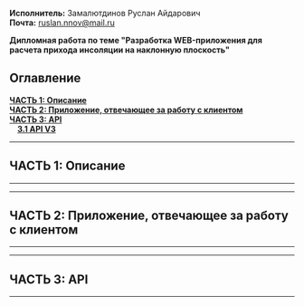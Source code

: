 **Исполнитель:** Замалютдинов Руслан Айдарович              
**Почта:** ruslan.nnov@mail.ru 

**Дипломная работа по теме "Разработка WEB-приложения для расчета прихода инсоляции на наклонную плоскость"**

## Оглавление
**[ЧАСТЬ 1: Описание](#part1)**    
**[ЧАСТЬ 2: Приложение, отвечающее за работу с клиентом](#part2)**   
**[ЧАСТЬ 3: API](#part3)**    
&emsp;**[3.1 API V3](#part3.1)**

****
## <a name="part1">ЧАСТЬ 1: Описание</a>

****

****
## <a name="part2">ЧАСТЬ 2: Приложение, отвечающее за работу с клиентом</a>

****

****
## <a name="part3">ЧАСТЬ 3: API</a>

****
